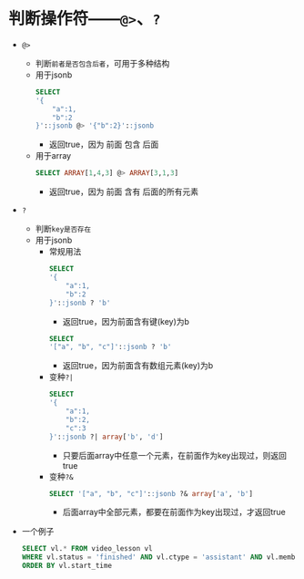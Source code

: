# 判断操作符——`@>`、`?`

- `@>`
    - 判断`前者是否包含后者`，可用于多种结构
    - 用于jsonb
        ```sql
        SELECT 
        '{
            "a":1,
            "b":2
        }'::jsonb @> '{"b":2}'::jsonb 
        ```
        - 返回true，因为 前面 包含 后面
    - 用于array
        ```sql
        SELECT ARRAY[1,4,3] @> ARRAY[3,1,3]
        ```
        - 返回true，因为 前面 含有 后面的所有元素

- `?`
    - 判断`key是否存在`
    - 用于jsonb
        - 常规用法
            ```sql
            SELECT 
            '{
                "a":1,
                "b":2
            }'::jsonb ? 'b'
            ```
            - 返回true，因为前面含有键(key)为b
            ```sql
            SELECT
            '["a", "b", "c"]'::jsonb ? 'b'
            ```
            - 返回true，因为前面含有数组元素(key)为b
        - 变种`?|`
            ```sql
            SELECT 
            '{
                "a":1,
                "b":2,
                "c":3
            }'::jsonb ?| array['b', 'd'] 
            ```
            - 只要后面array中任意一个元素，在前面作为key出现过，则返回true
        - 变种`?&`
            ```sql
            SELECT '["a", "b", "c"]'::jsonb ?& array['a', 'b'] 
            ```
            - 后面array中全部元素，都要在前面作为key出现过，才返回true

- 一个例子

    ```sql
    SELECT vl.* FROM video_lesson vl
    WHERE vl.status = 'finished' AND vl.ctype = 'assistant' AND vl.members @> '{"members":["f3c45fb6-2558-4332-b7cb-5327aebbdca2"]}' 
    ORDER BY vl.start_time
    ```
